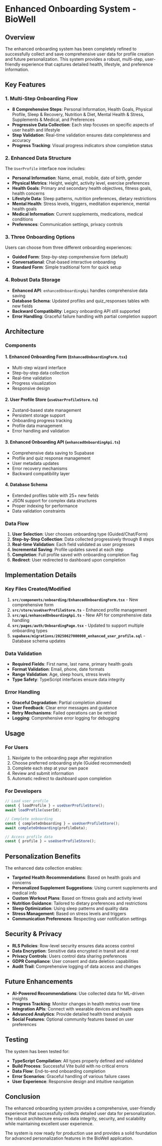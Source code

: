 # Enhanced Onboarding System - BioWell

## Overview

The enhanced onboarding system has been completely refined to successfully collect and save comprehensive user data for profile creation and future personalization. This system provides a robust, multi-step, user-friendly experience that captures detailed health, lifestyle, and preference information.

## Key Features

### 1. Multi-Step Onboarding Flow
- **8 Comprehensive Steps**: Personal Information, Health Goals, Physical Profile, Sleep & Recovery, Nutrition & Diet, Mental Health & Stress, Supplements & Medical, and Preferences
- **Progressive Data Collection**: Each step focuses on specific aspects of user health and lifestyle
- **Step Validation**: Real-time validation ensures data completeness and accuracy
- **Progress Tracking**: Visual progress indicators show completion status

### 2. Enhanced Data Structure
The `UserProfile` interface now includes:
- **Personal Information**: Name, email, mobile, date of birth, gender
- **Physical Metrics**: Height, weight, activity level, exercise preferences
- **Health Goals**: Primary and secondary health objectives, fitness goals, health concerns
- **Lifestyle Data**: Sleep patterns, nutrition preferences, dietary restrictions
- **Mental Health**: Stress levels, triggers, meditation experience, mental health goals
- **Medical Information**: Current supplements, medications, medical conditions
- **Preferences**: Communication settings, privacy controls

### 3. Three Onboarding Options
Users can choose from three different onboarding experiences:
- **Guided Form**: Step-by-step comprehensive form (default)
- **Conversational**: Chat-based interactive onboarding
- **Standard Form**: Simple traditional form for quick setup

### 4. Robust Data Storage
- **Enhanced API**: `enhancedOnboardingApi` handles comprehensive data saving
- **Database Schema**: Updated profiles and quiz_responses tables with new fields
- **Backward Compatibility**: Legacy onboarding API still supported
- **Error Handling**: Graceful failure handling with partial completion support

## Architecture

### Components

#### 1. Enhanced Onboarding Form (`EnhancedOnboardingForm.tsx`)
- Multi-step wizard interface
- Step-by-step data collection
- Real-time validation
- Progress visualization
- Responsive design

#### 2. User Profile Store (`useUserProfileStore.ts`)
- Zustand-based state management
- Persistent storage support
- Onboarding progress tracking
- Profile data management
- Error handling and validation

#### 3. Enhanced Onboarding API (`enhancedOnboardingApi.ts`)
- Comprehensive data saving to Supabase
- Profile and quiz response management
- User metadata updates
- Error recovery mechanisms
- Backward compatibility layer

#### 4. Database Schema
- Extended profiles table with 25+ new fields
- JSON support for complex data structures
- Proper indexing for performance
- Data validation constraints

### Data Flow

1. **User Selection**: User chooses onboarding type (Guided/Chat/Form)
2. **Step-by-Step Collection**: Data collected progressively through 8 steps
3. **Real-time Validation**: Each field validated as user progresses
4. **Incremental Saving**: Profile updates saved at each step
5. **Completion**: Full profile saved with onboarding completion flag
6. **Redirect**: User redirected to dashboard upon completion

## Implementation Details

### Key Files Created/Modified

1. **`src/components/onboarding/EnhancedOnboardingForm.tsx`** - New comprehensive form
2. **`src/store/useUserProfileStore.ts`** - Enhanced profile management
3. **`src/api/enhancedOnboardingApi.ts`** - New API for comprehensive data handling
4. **`src/pages/auth/OnboardingPage.tsx`** - Updated to support multiple onboarding types
5. **`supabase/migrations/20250627000000_enhanced_user_profile.sql`** - Database schema updates

### Data Validation

- **Required Fields**: First name, last name, primary health goals
- **Format Validation**: Email, phone, date formats
- **Range Validation**: Age, sleep hours, stress levels
- **Type Safety**: TypeScript interfaces ensure data integrity

### Error Handling

- **Graceful Degradation**: Partial completion allowed
- **User Feedback**: Clear error messages and guidance
- **Retry Mechanisms**: Failed operations can be retried
- **Logging**: Comprehensive error logging for debugging

## Usage

### For Users
1. Navigate to the onboarding page after registration
2. Choose preferred onboarding style (Guided recommended)
3. Complete each step at your own pace
4. Review and submit information
5. Automatic redirect to dashboard upon completion

### For Developers
```typescript
// Load user profile
const { loadProfile } = useUserProfileStore();
await loadProfile(userId);

// Complete onboarding
const { completeOnboarding } = useUserProfileStore();
await completeOnboarding(profileData);

// Access profile data
const { profile } = useUserProfileStore();
```

## Personalization Benefits

The enhanced data collection enables:
- **Targeted Health Recommendations**: Based on health goals and concerns
- **Personalized Supplement Suggestions**: Using current supplements and medical info
- **Custom Workout Plans**: Based on fitness goals and activity level
- **Nutrition Guidance**: Tailored to dietary preferences and restrictions
- **Sleep Optimization**: Using sleep patterns and quality data
- **Stress Management**: Based on stress levels and triggers
- **Communication Preferences**: Respecting user notification settings

## Security & Privacy

- **RLS Policies**: Row-level security ensures data access control
- **Data Encryption**: Sensitive data encrypted in transit and at rest
- **Privacy Controls**: Users control data sharing preferences
- **GDPR Compliance**: User consent and data deletion capabilities
- **Audit Trail**: Comprehensive logging of data access and changes

## Future Enhancements

- **AI-Powered Recommendations**: Use collected data for ML-driven insights
- **Progress Tracking**: Monitor changes in health metrics over time
- **Integration APIs**: Connect with wearable devices and health apps
- **Advanced Analytics**: Provide detailed health trend analysis
- **Social Features**: Optional community features based on user preferences

## Testing

The system has been tested for:
- **TypeScript Compilation**: All types properly defined and validated
- **Build Process**: Successful Vite build with no critical errors
- **Data Flow**: End-to-end onboarding completion
- **Error Scenarios**: Graceful handling of various failure cases
- **User Experience**: Responsive design and intuitive navigation

## Conclusion

The enhanced onboarding system provides a comprehensive, user-friendly experience that successfully collects detailed user data for personalization. The robust architecture ensures data integrity, security, and scalability while maintaining excellent user experience.

The system is now ready for production use and provides a solid foundation for advanced personalization features in the BioWell application.